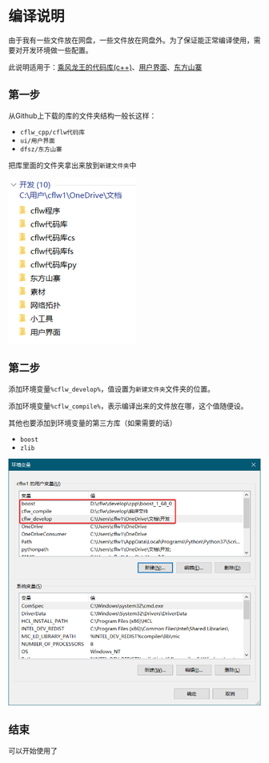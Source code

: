 # 编译说明
由于我有一些文件放在网盘，一些文件放在网盘外。为了保证能正常编译使用，需要对开发环境做一些配置。

此说明适用于：[乘风龙王的代码库(c++)](https://github.com/cflw/cflw_cpp)、[用户界面](https://github.com/cflw/ui)、[东方山寨](https://github.com/cflw/dfsz)

## 第一步
从Github上下载的库的文件夹结构一般长这样：
* `cflw_cpp/cflw代码库`
* `ui/用户界面`
* `dfsz/东方山寨`

把库里面的文件夹拿出来放到`新建文件夹`中

![](图片/编译说明1.png)


## 第二步
添加环境变量`%cflw_develop%`，值设置为`新建文件夹`文件夹的位置。

添加环境变量`%cflw_compile%`，表示编译出来的文件放在哪，这个值随便设。

其他也要添加到环境变量的第三方库（如果需要的话）
* `boost`
* `zlib`

![](图片/编译说明2.png)

## 结束
可以开始使用了